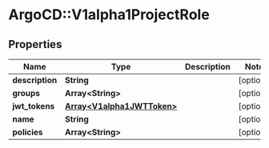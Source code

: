 # ArgoCD::V1alpha1ProjectRole

## Properties
Name | Type | Description | Notes
------------ | ------------- | ------------- | -------------
**description** | **String** |  | [optional] 
**groups** | **Array&lt;String&gt;** |  | [optional] 
**jwt_tokens** | [**Array&lt;V1alpha1JWTToken&gt;**](V1alpha1JWTToken.md) |  | [optional] 
**name** | **String** |  | [optional] 
**policies** | **Array&lt;String&gt;** |  | [optional] 


